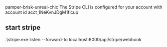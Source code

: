 pamper-brisk-unreal-chic
The Stripe CLI is configured for your account with account id acct_1NeKvnJDgM1ficup


## start stripe
.\stripe.exe listen --forward-to localhost:8000/api/stripe/webhook